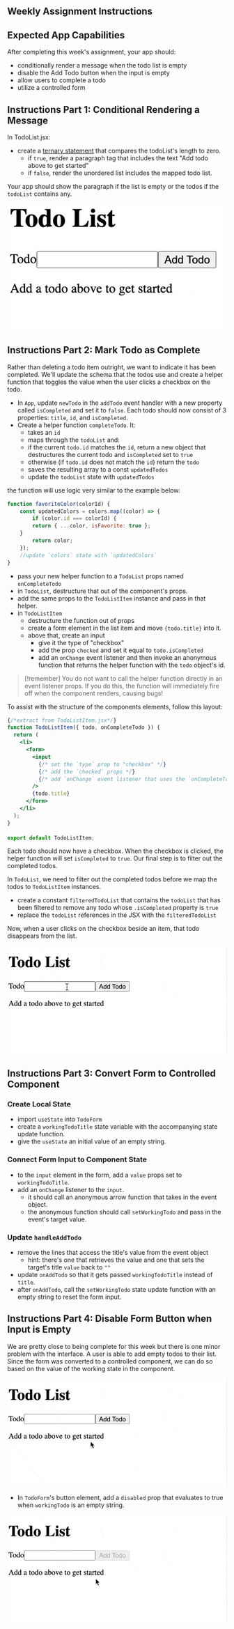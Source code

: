## Weekly Assignment Instructions

## Expected App Capabilities

After completing this week's assignment, your app should:

- conditionally render a message when the todo list is empty
- disable the Add Todo button when the input is empty
- allow users to complete a todo
- utilize a controlled form

## Instructions Part 1: Conditional Rendering a Message

In TodoList.jsx:

- create a [ternary statement](https://developer.mozilla.org/en-US/docs/Web/JavaScript/Reference/Operators/Conditional_operator) that compares the todoList's length to zero.
  - if `true`, render a paragraph tag that includes the text "Add todo above to get started"
  - if `false`, render the unordered list includes the mapped todo list.

Your app should show the paragraph if the list is empty or the todos if the `todoList` contains any.

![hitting enter adds todo](https://raw.githubusercontent.com/Code-the-Dream-School/react-curriculum-v3/refs/heads/main/learns-app-content/assignments/assets/week-05/enter-todo.gif)

## Instructions Part 2: Mark Todo as Complete

Rather than deleting a todo item outright, we want to indicate it has been completed. We'll update the schema that the todos use and create a helper function that toggles the value when the user clicks a checkbox on the todo.

- In `App`, update `newTodo` in the `addTodo` event handler with a new property called `isCompleted` and set it to `false`. Each todo should now consist of 3 properties: `title`, `id`, and `isCompleted`.
- Create a helper function `completeTodo`. It:
  - takes an `id`
  - maps through the `todoList` and:
  - if the current `todo.id` matches the `id`, return a new object that destructures the current todo and `isCompleted` set to `true`
  - otherwise (if `todo.id` does not match the `id`) return the `todo`
  - saves the resulting array to a const `updatedTodos`
  - update the `todoList` state with `updatedTodos`

the function will use logic very similar to the example below:

```js
function favoriteColor(colorId) {
    const updatedColors = colors.map((color) => {
        if (color.id === colorId) {
        return { ...color, isFavorite: true };
    }
        return color;
    });
    //update `colors` state with `updatedColors`
}
```

- pass your new helper function to a `TodoList` props named `onCompleteTodo`
- in `TodoList`, destructure that out of the component's props.
- add the same props to the `TodoListItem` instance and pass in that helper.
- in `TodoListItem`
  - destructure the function out of props
  - create a form element in the list item and move `{todo.title}` into it.
  - above that, create an input
    - give it the type of "checkbox"
    - add the prop `checked` and set it equal to `todo.isCompleted`
    - add an `onChange` event listener and then invoke an anonymous function that returns the helper function with the `todo` object's id.

> [!remember]
> You do not want to call the helper function directly in an event listener props. If you do this, the function will immediately fire off when the component renders, causing bugs!

To assist with the structure of the components elements, follow this layout:

```jsx
{/*extract from TodoListItem.jsx*/}
function TodoListItem({ todo, onCompleteTodo }) {
  return (
    <li>
      <form>
        <input
          {/* set the `type` prop to "checkbox" */}
          {/* add the `checked` props */}
          {/* add `onChange` event listener that uses the `onCompleteTodo` helper` */}
        />
        {todo.title}
      </form>
    </li>
  );
}

export default TodoListItem;
```

Each todo should now have a checkbox. When the checkbox is clicked, the helper function will set `isCompleted` to `true`. Our final step is to filter out the completed todos.

In `TodoList`, we need to filter out the completed todos before we map the todos to `TodoListItem` instances.

- create a constant `filteredTodoList` that contains the `todoList` that has been filtered to remove any todo whose `.isCompleted` property is `true`
- replace the `todoList` references in the JSX with the `filteredTodoList`

Now, when a user clicks on the checkbox beside an item, that todo disappears from the list.

![submit and complete a todo](https://raw.githubusercontent.com/Code-the-Dream-School/react-curriculum-v3/refs/heads/main/learns-app-content/assignments/assets/week-05/add-complete-todo.gif)

## Instructions Part 3: Convert Form to Controlled Component

### Create Local State

- import `useState` into `TodoForm`
- create a `workingTodoTitle` state variable with the accompanying state update function.
- give the `useState` an initial value of an empty string.

### Connect Form Input to Component State

- to the `input` element in the form, add a `value` props set to `workingTodoTitle`.
- add an `onChange` listener to the `input`.
  - it should call an anonymous arrow function that takes in the event object.
  - the anonymous function should call `setWorkingTodo` and pass in the event's target value.

### Update `handleAddTodo`

- remove the lines that access the title's value from the event object
  - hint: there's one that retrieves the value and one that sets the target's title `value` back to `""`
- update `onAddTodo` so that it gets passed `workingTodoTitle` instead of `title`.
- after `onAddTodo`, call the `setWorkingTodo` state update function with an empty string to reset the form input.

## Instructions Part 4: Disable Form Button when Input is Empty

We are pretty close to being complete for this week but there is one minor problem with the interface. A user is able to add empty todos to their list. Since the form was converted to a controlled component, we can do so based on the value of the working state in the component.

![user is able to hit add todo even when input is empty](https://raw.githubusercontent.com/Code-the-Dream-School/react-curriculum-v3/refs/heads/main/learns-app-content/assignments/assets/week-05/submit-enabled.gif)

- In `TodoForm`'s button element, add a `disabled` prop that evaluates to true when `workingTodo` is an empty string.

![submission button disabled when input is empty](https://raw.githubusercontent.com/Code-the-Dream-School/react-curriculum-v3/refs/heads/main/learns-app-content/assignments/assets/week-05/submit-disabled.gif)
